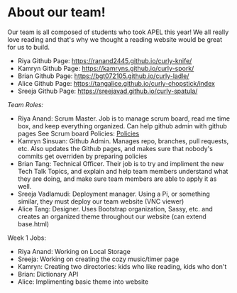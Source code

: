 # About our team!

Our team is all composed of students who took APEL this year! We all really love reading and that's why we thought a reading website would be great for us to build. 
- Riya Github Page: https://ranand2445.github.io/curly-knife/
- Kamryn Github Page: https://kamryns.github.io/curly-spork/
- Brian Github Page: https://bgt072105.github.io/curly-ladle/
- Alice Github Page: https://tangalice.github.io/curly-chopstick/index
- Sreeja Github Page: https://sreejavad.github.io/curly-spatula/


*Team Roles:*
- Riya Anand: Scrum Master. Job is to manage scrum board, read me time box, and keep everything organized. Can help github admin with github pages See Scrum board Policies: [Policies](https://github.com/kamryns/curly-cupboard/wiki/Scrum-Board-POLICIES)
- Kamryn Sinsuan: Github Admin. Manages repo, branches, pull requests, etc. Also updates the Github pages, and makes sure that nobody's commits get overriden by preparing policies
- Brian Tang: Technical Officer. Their job is to try and impliment the new Tech Talk Topics, and explain and help team members understand what they are doing, and make sure team members are able to apply it as well.
- Sreeja Vadlamudi: Deployment manager. Using a Pi, or something similar, they must deploy our team website (VNC viewer)
- Alice Tang: Designer. Uses Bootstrap organization, Sassy, etc. and creates an organized theme throughout our website (can extend base.html)

Week 1 Jobs:
- Riya Anand: Working on Local Storage
- Sreeja: Working on creating the cozy music/timer page
- Kamryn: Creating two directories: kids who like reading, kids who don't
- Brian: Dictionary API
- Alice: Implimenting basic theme into website